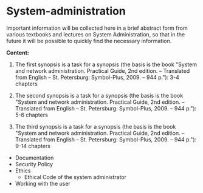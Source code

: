 # System-administration
Important information will be collected here in a brief abstract form from various textbooks and lectures on System Administration, so that in the future it will be possible to quickly find the necessary information.

**Content:**

1. The first synopsis is a task for a synopsis (the basis is the book "System and network administration. Practical Guide, 2nd edition. – Translated from English – St. Petersburg: Symbol-Plus, 2009. – 944 p."): 3-4 chapters

2. The second synopsis is a task for a synopsis (the basis is the book "System and network administration. Practical Guide, 2nd edition. – Translated from English – St. Petersburg: Symbol-Plus, 2009. – 944 p."): 5-6 chapters

3. The third synopsis is a task for a synopsis (the basis is the book "System and network administration. Practical Guide, 2nd edition. – Translated from English – St. Petersburg: Symbol-Plus, 2009. – 944 p."): 9-14 chapters
  - Documentation
  - Security Policy
  - Ethics
    - Ethical Code of the system administrator
  - Working with the user
